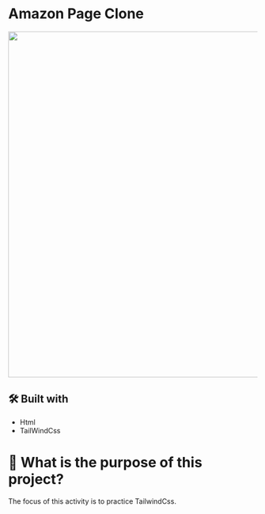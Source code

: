#  Amazon Page Clone

<div align="center">
<img src="" width="700px" />
</div>

## 🛠️ Built with

- Html
- TailWindCss

# 🤔 What is the purpose of this project?

The focus of this activity is to practice TailwindCss.